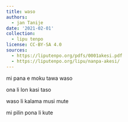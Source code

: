 ```yaml
---
title: waso
authors:
  - jan Tanije
date: '2021-02-01'
collection:
  - lipu tenpo
license: CC-BY-SA 4.0
sources:
  - https://liputenpo.org/pdfs/0001akesi.pdf
  - https://liputenpo.org/lipu/nanpa-akesi/
---
```


mi pana e moku tawa waso

ona li lon kasi taso

waso li kalama musi mute

mi pilin pona li kute